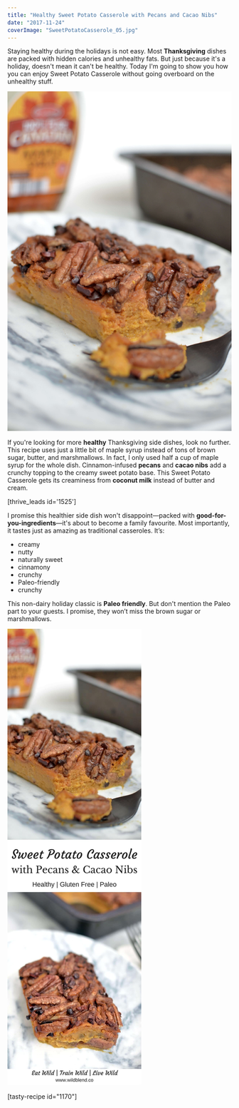 ```yaml
---
title: "Healthy Sweet Potato Casserole with Pecans and Cacao Nibs"
date: "2017-11-24"
coverImage: "SweetPotatoCasserole_05.jpg"
---
```


Staying healthy during the holidays is not easy. Most **Thanksgiving** dishes are packed with hidden calories and unhealthy fats. But just because it's a holiday, doesn't mean it can't be healthy. Today I'm going to show you how you can enjoy Sweet Potato Casserole without going overboard on the unhealthy stuff.

![Healthy Sweet Potato casserole](images/SweetPotatoCasserole_05.jpg)

If you're looking for more **healthy** Thanksgiving side dishes, look no further. This recipe uses just a little bit of maple syrup instead of tons of brown sugar, butter, and marshmallows. In fact, I only used half a cup of maple syrup for the whole dish. Cinnamon-infused **pecans** and **cacao nibs** add a crunchy topping to the creamy sweet potato base. This Sweet Potato Casserole gets its creaminess from **coconut milk** instead of butter and cream.

\[thrive\_leads id='1525'\]

I promise this healthier side dish won't disappoint—packed with **good-for-you-ingredients**—it's about to become a family favourite. Most importantly, it tastes just as amazing as traditional casseroles. It’s:

- creamy
- nutty
- naturally sweet
- cinnamony
- crunchy
- Paleo-friendly
- crunchy

This non-dairy holiday classic is **Paleo friendly**. But don't mention the Paleo part to your guests. I promise, they won’t miss the brown sugar or marshmallows.

![Sweet Potato Casserole with Pecans and Cacao Nibs](images/Pin-Sweet-Potato-Casserole.jpg)

\[tasty-recipe id="1170"\]
